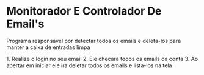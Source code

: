 <h1>Monitorador E Controlador De Email's </h1>

<p>Programa responsável por detectar todos os emails e deleta-los para 
        manter a caixa de entradas limpa
    </p>
    1. Realize o login no seu email
    2. Ele checara todos os emails da conta
    3. Ao apertar em iniciar ele ira deletar todos os emails e lista-los na tela
